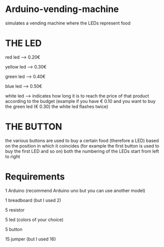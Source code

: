 # Arduino-vending-machine
simulates a vending machine where the LEDs represent food 

# THE LED

red led --> 0.20€

yellow led --> 0.30€

green led --> 0.40€

blue led --> 0.50€

white led --> indicates how long it is to reach the price of that product according to the budget (example if you have € 0.10 and you want to buy the green led (€ 0.30) the white led flashes twice) 

# THE BUTTON

the various buttons are used to buy a certain food (therefore a LED) based on the position in which it coincides (for example the first button is used to buy the first LED and so on) both the numbering of the LEDs start from left to right

# Requirements

1 Arduino (recommend Arduino uno but you can use another model)

1 breadboard (but I used 2)

5 resistor

5 led (colors of your choice)

5 button

15 jumper (but I used 16)
